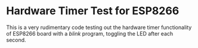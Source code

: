# Hardware Timer Test for ESP8266

This is a very rudimentary code testing out the hardware timer functionality of ESP8266 board with a *blink* program, toggling the LED after each second.

